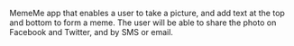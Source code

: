  MemeMe app that enables a user to take a picture, and add text at the top and bottom to form a meme. The user will be able to share the photo on Facebook and Twitter, and by SMS or email.
